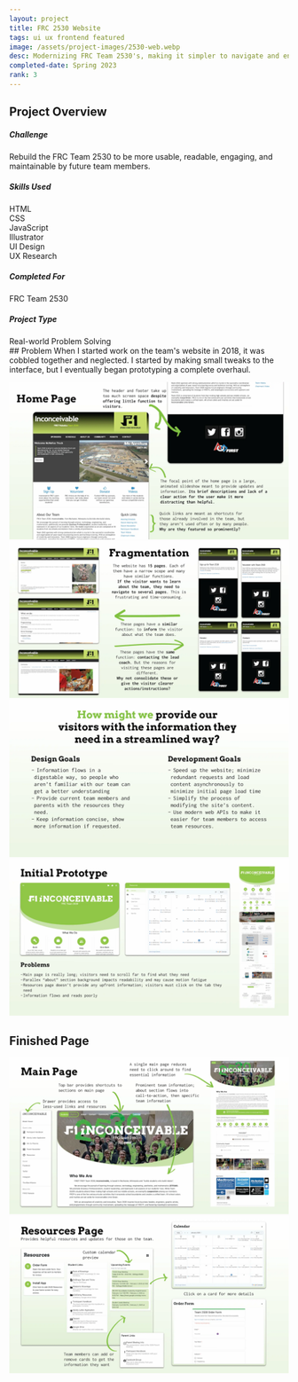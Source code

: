 ```yaml
---
layout: project
title: FRC 2530 Website
tags: ui ux frontend featured
image: /assets/project-images/2530-web.webp
desc: Modernizing FRC Team 2530's, making it simpler to navigate and enhancing its functionality.
completed-date: Spring 2023
rank: 3
---
```

<div class="project-overview">
    <h2 class="project-overview__title" >Project Overview</h2>
    <div class="project-overview__row">
        <div class="project-overview__metric">
            <h5 class="project-overview__metric-title">Challenge</h5>
            Rebuild the FRC Team 2530 to be more usable, readable, engaging, and maintainable by future team members.
        </div>
        <div class="project-overview__metric">
            <h5 class="project-overview__metric-title">Skills Used</h5>
            <div class="project-overview__metric-chip-set">
                <div class="metric__chip">HTML</div>
                <div class="metric__chip">CSS</div>
                <div class="metric__chip">JavaScript</div>
                <div class="metric__chip">Illustrator</div>
                <div class="metric__chip">UI Design</div>
                <div class="metric__chip">UX Research</div>
            </div>
        </div>
        <div class="project-overview__metric project-overview__stacked">
            <div>
                <h5 class="project-overview__metric-title">Completed For</h5>
                FRC Team 2530
            </div>
            <div>
            <h5 class="project-overview__metric-title">Project Type</h5>
                Real-world Problem Solving
            </div>
        </div>
    </div>
</div>
## Problem
When I started work on the team's website in 2018, it was cobbled together and neglected. I started by making small tweaks to the interface, but I eventually began prototyping a complete overhaul.

![Slide showing original home page, pointing out its shortcomings](assets/2530-web/problem-1.webp)
![Slide describing the fragmentation of the original website](assets/2530-web/problem-2.webp)
![How might we statement and project goals](assets/2530-web/problem-3.webp)
![Slide showing initial prototype and listing its shortcomings](assets/2530-web/proto.webp)
## Finished Page
![Slide showing the final main page](assets/2530-web/final-1.webp)
![Slide showing the final resources page](assets/2530-web/final-2.webp)